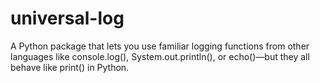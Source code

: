 # universal-log
A Python package that lets you use familiar logging functions from other languages like console.log(), System.out.println(), or echo()—but they all behave like print() in Python.
